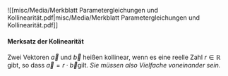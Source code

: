 ![[misc/Media/Merkblatt Parametergleichungen und Kollinearität.pdf|misc/Media/Merkblatt Parametergleichungen und Kollinearität.pdf]]

#### Merksatz der Kolinearität 

Zwei Vektoren $\vec{a}$ und $\vec{b}$ heißen kollinear, wenn es eine reelle  Zahl $r \in \mathbb{R}$ gibt, so dass $\vec{a} = r \cdot \vec{b}$gilt. *Sie müssen also Vielfache voneinander sein.*